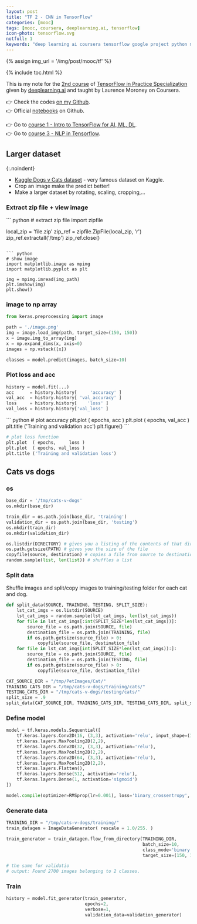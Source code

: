 ```yaml
---
layout: post
title: "TF 2 - CNN in TensorFlow"
categories: [mooc]
tags: [mooc, coursera, deeplearning.ai, tensorflow]
icon-photo: tensorflow.svg
notfull: 1
keywords: "deep learning ai coursera tensorflow google project python mnist convolutional neural networks cnn andrew ng cnn convolution neural networks image generator real world images photos minist fashion Laurence Moroney zip python gzip unzip"
---
```


{% assign img_url = '/img/post/mooc/tf' %}

{% include toc.html %}

This is my note for the [2nd course](https://www.coursera.org/learn/convolutional-neural-networks-tensorflow) of [TensorFlow in Practice Specialization](https://www.coursera.org/specializations/tensorflow-in-practice) given by [deeplearning.ai](http://deeplearning.ai/) and taught by Laurence Moroney on Coursera.

👉 Check the codes [on my Github](https://github.com/dinhanhthi/deeplearning.ai-courses/tree/master/TensorFlow%20in%20Practice).<br />
👉 Official [notebooks](https://github.com/lmoroney/dlaicourse) on Github.

👉 Go to [course 1 - Intro to TensorFlow for AI, ML, DL](/deeplearning-ai-tensorflow-course-1).<br />
👉 Go to [course 3 - NLP in Tensorflow](/deeplearning-ai-tensorflow-course-3).

## Larger dataset

{:.noindent}
- [Kaggle Dogs v Cats dataset](https://www.kaggle.com/c/dogs-vs-cats) - very famous dataset on Kaggle.
- Crop an image make the predict better!
- Make a larger dataset by rotating, scaling, cropping,...

### Extract zip file + view image

<div class="flex-50" markdown="1">
``` python
# extract zip file
import zipfile

local_zip = 'file.zip'
zip_ref = zipfile.ZipFile(local_zip, 'r')
zip_ref.extractall('/tmp')
zip_ref.close()
```

``` python
# show image
import matplotlib.image as mpimg
import matplotlib.pyplot as plt

img = mpimg.imread(img_path)
plt.imshow(img)
plt.show()
```
</div>

### image to np array

``` python
from keras.preprocessing import image

path = './image.png'
img = image.load_img(path, target_size=(150, 150))
x = image.img_to_array(img)
x = np.expand_dims(x, axis=0)
images = np.vstack([x])

classes = model.predict(images, batch_size=10)
```

### Plot loss and acc

``` python
history = model.fit(...)
acc      = history.history[     'accuracy' ]
val_acc  = history.history[ 'val_accuracy' ]
loss     = history.history[    'loss' ]
val_loss = history.history['val_loss' ]
```

<div class="flex-50" markdown="1">
``` python
# plot accuracy
plt.plot  ( epochs,     acc )
plt.plot  ( epochs, val_acc )
plt.title ('Training and validation acc')
plt.figure()
```

``` python
# plot loss function
plt.plot  ( epochs,     loss )
plt.plot  ( epochs, val_loss )
plt.title ('Training and validation loss')
```
</div>

## Cats vs dogs

### os

``` python
base_dir = '/tmp/cats-v-dogs'
os.mkdir(base_dir)

train_dir = os.path.join(base_dir, 'training')
validation_dir = os.path.join(base_dir, 'testing')
os.mkdir(train_dir)
os.mkdir(validation_dir)
```

``` python
os.listdir(DIRECTORY) # gives you a listing of the contents of that directory
os.path.getsize(PATH) # gives you the size of the file
copyfile(source, destination) # copies a file from source to destination
random.sample(list, len(list)) # shuffles a list
```

### Split data

Shuffle images and split/copy images to training/testing folder for each cat and dog.

``` python
def split_data(SOURCE, TRAINING, TESTING, SPLIT_SIZE):
    lst_cat_imgs = os.listdir(SOURCE)
    lst_cat_imgs = random.sample(lst_cat_imgs, len(lst_cat_imgs))
    for file in lst_cat_imgs[:int(SPLIT_SIZE*len(lst_cat_imgs))]:
        source_file = os.path.join(SOURCE, file)
        destination_file = os.path.join(TRAINING, file)
        if os.path.getsize(source_file) > 0:
            copyfile(source_file, destination_file)
    for file in lst_cat_imgs[int(SPLIT_SIZE*len(lst_cat_imgs)):]:
        source_file = os.path.join(SOURCE, file)
        destination_file = os.path.join(TESTING, file)
        if os.path.getsize(source_file) > 0:
            copyfile(source_file, destination_file)
```

``` python
CAT_SOURCE_DIR = "/tmp/PetImages/Cat/"
TRAINING_CATS_DIR = "/tmp/cats-v-dogs/training/cats/"
TESTING_CATS_DIR = "/tmp/cats-v-dogs/testing/cats/"
split_size = .9
split_data(CAT_SOURCE_DIR, TRAINING_CATS_DIR, TESTING_CATS_DIR, split_size)
```

### Define model

``` python
model = tf.keras.models.Sequential([
    tf.keras.layers.Conv2D(16, (3,3), activation='relu', input_shape=(150, 150, 3)),
    tf.keras.layers.MaxPooling2D(2,2),
    tf.keras.layers.Conv2D(32, (3,3), activation='relu'),
    tf.keras.layers.MaxPooling2D(2,2),
    tf.keras.layers.Conv2D(64, (3,3), activation='relu'),
    tf.keras.layers.MaxPooling2D(2,2),
    tf.keras.layers.Flatten(),
    tf.keras.layers.Dense(512, activation='relu'),
    tf.keras.layers.Dense(1, activation='sigmoid')
])

model.compile(optimizer=RMSprop(lr=0.001), loss='binary_crossentropy', metrics=['acc'])
```

### Generate data

``` python
TRAINING_DIR = "/tmp/cats-v-dogs/training/"
train_datagen = ImageDataGenerator( rescale = 1.0/255. )

train_generator = train_datagen.flow_from_directory(TRAINING_DIR,
                                                    batch_size=10,
                                                    class_mode='binary',
                                                    target_size=(150, 150))

# the same for validatio
# output: Found 2700 images belonging to 2 classes.
```

### Train

``` python
history = model.fit_generator(train_generator,
                              epochs=2,
                              verbose=1,
                              validation_data=validation_generator)
```